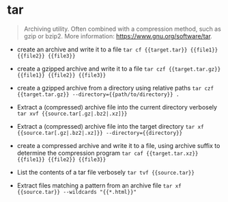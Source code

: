 # tar
> Archiving utility.
> Often combined with a compression method, such as gzip or bzip2.
> More information: <https://www.gnu.org/software/tar>.

- create an archive and write it to a file
`tar cf {{target.tar}} {{file1}} {{file2}} {{file3}}`

- create a gzipped archive and write it to a file
`tar czf {{target.tar.gz}} {{file1}} {{file2}} {{file3}}`

- create a gzipped archive from a directory using relative paths
`tar czf {{target.tar.gz}} --directory={{path/to/directory}} .`

- Extract a (compressed) archive file into the current directory verbosely
`tar xvf {{source.tar[.gz|.bz2|.xz]}}`

- Extract a (compressed) archive file into the target directory
`tar xf {{source.tar[.gz|.bz2|.xz]}} --directory={{directory}}`

- create a compressed archive and write it to a file, using archive suffix to determine the compression program
`tar caf {{target.tar.xz}} {{file1}} {{file2}} {{file3}}`

- List the contents of a tar file verbosely
`tar tvf {{source.tar}}`

- Extract files matching a pattern from an archive file
`tar xf {{source.tar}} --wildcards "{{*.html}}"`
